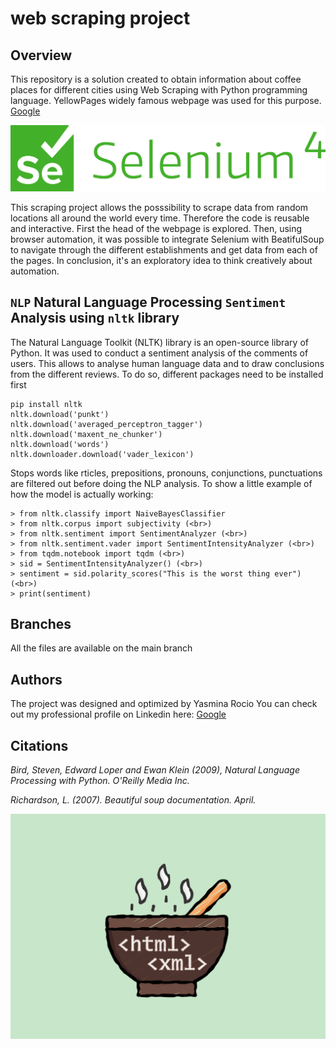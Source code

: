 # web scraping project
 
## Overview
This repository is a solution created to obtain information about coffee places for different cities using Web Scraping with Python programming language. YellowPages widely famous webpage was used for this purpose. <a href="https://www.yellowpages.com/" target="_blank">Google</a>


![alt text](https://github.com/yasmina-99/web-scraping-project/blob/main/selenium_4_logo.png?raw=true)


This scraping project allows the posssibility to scrape data from random locations all around the world every time. Therefore the code is reusable and interactive. First the head of the webpage is explored. Then, using browser automation, it was possible to integrate Selenium with BeatifulSoup to navigate through the different establishments and get data from each of the pages. In conclusion, it's an exploratory idea to think creatively about automation.

## `NLP` Natural Language Processing `Sentiment` Analysis using `nltk` library 

The Natural Language Toolkit (NLTK) library is an open-source library of Python. It was used to conduct a sentiment analysis of the comments of users. This allows to analyse human language data and to draw conclusions from the different reviews. To do so, different packages need to be installed first

``` 
pip install nltk
nltk.download('punkt')
nltk.download('averaged_perceptron_tagger')
nltk.download('maxent_ne_chunker')
nltk.download('words')
nltk.downloader.download('vader_lexicon')
```

Stops words like rticles, prepositions, pronouns, conjunctions, punctuations are filtered out before doing the NLP analysis. To show a little example of how the model is actually working:

```
> from nltk.classify import NaiveBayesClassifier 
> from nltk.corpus import subjectivity (<br>)
> from nltk.sentiment import SentimentAnalyzer (<br>)
> from nltk.sentiment.vader import SentimentIntensityAnalyzer (<br>)
> from tqdm.notebook import tqdm (<br>)
> sid = SentimentIntensityAnalyzer() (<br>)
> sentiment = sid.polarity_scores("This is the worst thing ever") (<br>)
> print(sentiment)
```


## Branches
All the files are available on the main branch 

## Authors 

The project was designed and optimized by Yasmina Rocio 
You can check out my professional profile on Linkedin here: <a href="https://www.linkedin.com/in/yasmina-rocio-luzardo/" target="_blank">Google</a>

## Citations 

*Bird, Steven, Edward Loper and Ewan Klein (2009), Natural Language Processing with Python. O'Reilly Media Inc.*

*Richardson, L. (2007). Beautiful soup documentation. April.*

![alt text](https://github.com/yasmina-99/web-scraping-project/blob/main/Beautiful-Soup-4-Pot-1.svg?raw=true)

